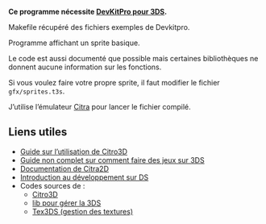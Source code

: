 **Ce programme nécessite [DevKitPro pour 3DS](https://devkitpro.org/wiki/Getting_Started).**

Makefile récupéré des fichiers exemples de Devkitpro.

Programme affichant un sprite basique.

Le code est aussi documenté que possible mais certaines bibliothèques ne donnent aucune information sur les fonctions.

Si vous voulez faire votre propre sprite, il faut modifier le fichier `gfx/sprites.t3s`.

J’utilise l’émulateur [Citra](https://citra-emu.org/) pour lancer le fichier compilé.

## Liens utiles

* [Guide sur l’utilisation de Citro3D](https://kprovost7314.gitbooks.io/the-un-official-citro3d-homebrew-dev-guide/content/)
* [Guide non complet sur comment faire des jeux sur 3DS](https://github.com/xem/3DShomebrew)
* [Documentation de Citra2D](https://citro2d.devkitpro.org/)
* [Introduction au développement sur DS](https://patater.com/files/projects/manual/manual.html)
* Codes sources de :
    * [Citro3D](https://github.com/devkitPro/citro3d)
    * [lib pour gérer la 3DS](https://github.com/devkitPro/libctru)
    * [Tex3DS (gestion des textures)](https://github.com/devkitPro/tex3ds)
